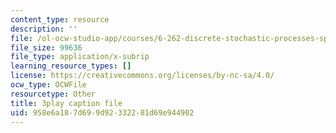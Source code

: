```yaml
---
content_type: resource
description: ''
file: /ol-ocw-studio-app/courses/6-262-discrete-stochastic-processes-spring-2011/958e6a187d699d92332281d69e944902_TOvSJkC1nRI.srt
file_size: 99636
file_type: application/x-subrip
learning_resource_types: []
license: https://creativecommons.org/licenses/by-nc-sa/4.0/
ocw_type: OCWFile
resourcetype: Other
title: 3play caption file
uid: 958e6a18-7d69-9d92-3322-81d69e944902
---
```

